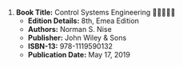 1. **Book Title:** Control Systems Engineering 🚨🚨🚨🚨🚨
   - **Edition Details:** 8th, Emea Edition
   - **Authors:** Norman S. Nise
   - **Publisher:** John Wiley & Sons
   - **ISBN-13:** 978-1119590132
   - **Publication Date:** May 17, 2019

